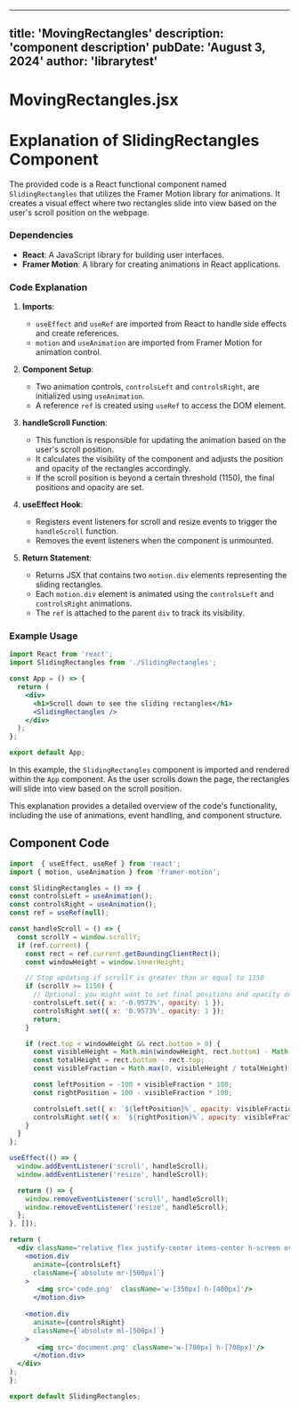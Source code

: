 ---
  title: 'MovingRectangles'
  description: 'component description'
  pubDate: 'August 3, 2024'
  author: 'librarytest'
  ---
  
  
  
  # MovingRectangles.jsx
  # Explanation of SlidingRectangles Component

The provided code is a React functional component named `SlidingRectangles` that utilizes the Framer Motion library for animations. It creates a visual effect where two rectangles slide into view based on the user's scroll position on the webpage.

### Dependencies
- **React**: A JavaScript library for building user interfaces.
- **Framer Motion**: A library for creating animations in React applications.

### Code Explanation
1. **Imports**:
   - `useEffect` and `useRef` are imported from React to handle side effects and create references.
   - `motion` and `useAnimation` are imported from Framer Motion for animation control.

2. **Component Setup**:
   - Two animation controls, `controlsLeft` and `controlsRight`, are initialized using `useAnimation`.
   - A reference `ref` is created using `useRef` to access the DOM element.

3. **handleScroll Function**:
   - This function is responsible for updating the animation based on the user's scroll position.
   - It calculates the visibility of the component and adjusts the position and opacity of the rectangles accordingly.
   - If the scroll position is beyond a certain threshold (1150), the final positions and opacity are set.

4. **useEffect Hook**:
   - Registers event listeners for scroll and resize events to trigger the `handleScroll` function.
   - Removes the event listeners when the component is unmounted.

5. **Return Statement**:
   - Returns JSX that contains two `motion.div` elements representing the sliding rectangles.
   - Each `motion.div` element is animated using the `controlsLeft` and `controlsRight` animations.
   - The `ref` is attached to the parent `div` to track its visibility.

### Example Usage
```jsx
import React from 'react';
import SlidingRectangles from './SlidingRectangles';

const App = () => {
  return (
    <div>
      <h1>Scroll down to see the sliding rectangles</h1>
      <SlidingRectangles />
    </div>
  );
};

export default App;
```

In this example, the `SlidingRectangles` component is imported and rendered within the `App` component. As the user scrolls down the page, the rectangles will slide into view based on the scroll position.

This explanation provides a detailed overview of the code's functionality, including the use of animations, event handling, and component structure.
  
  ## Component Code
  ```jsx
  import  { useEffect, useRef } from 'react';
import { motion, useAnimation } from 'framer-motion';

const SlidingRectangles = () => {
  const controlsLeft = useAnimation();
  const controlsRight = useAnimation();
  const ref = useRef(null);

  const handleScroll = () => {
    const scrollY = window.scrollY;
    if (ref.current) {
      const rect = ref.current.getBoundingClientRect();
      const windowHeight = window.innerHeight;

      // Stop updating if scrollY is greater than or equal to 1150
      if (scrollY >= 1150) {
        // Optional: you might want to set final positions and opacity once when reaching the threshold
        controlsLeft.set({ x: '-0.9573%', opacity: 1 });
        controlsRight.set({ x: '0.9573%', opacity: 1 });
        return;
      }

      if (rect.top < windowHeight && rect.bottom > 0) {
        const visibleHeight = Math.min(windowHeight, rect.bottom) - Math.max(0, rect.top);
        const totalHeight = rect.bottom - rect.top;
        const visibleFraction = Math.max(0, visibleHeight / totalHeight);

        const leftPosition = -100 + visibleFraction * 100;
        const rightPosition = 100 - visibleFraction * 100;

        controlsLeft.set({ x: `${leftPosition}%`, opacity: visibleFraction });
        controlsRight.set({ x: `${rightPosition}%`, opacity: visibleFraction });
      }
    }
  };

  useEffect(() => {
    window.addEventListener('scroll', handleScroll);
    window.addEventListener('resize', handleScroll);

    return () => {
      window.removeEventListener('scroll', handleScroll);
      window.removeEventListener('resize', handleScroll);
    };
  }, []);

  return (
    <div className="relative flex justify-center items-center h-screen overflow-hidden" ref={ref}>
      <motion.div
        animate={controlsLeft}
        className={`absolute mr-[500px]`}
      >
         <img src='code.png'  className='w-[350px] h-[400px]'/>
        </motion.div>
       
      <motion.div
        animate={controlsRight}
        className={`absolute ml-[500px]`}
      >
         <img src='document.png' className='w-[700px] h-[700px]'/>
        </motion.div>
    </div>
  );
};

export default SlidingRectangles;
  ```
  